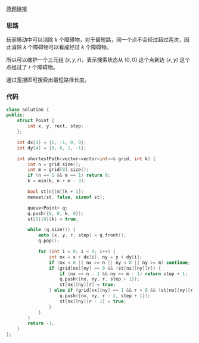 [原题链接](https://leetcode.cn/problems/shortest-path-in-a-grid-with-obstacles-elimination/)

### 思路
玩家移动中可以消除 $k$ 个障碍物，对于最短路，同一个点不会经过超过两次，因此消除 $k$ 个障碍物可以看成经过 $k$ 个障碍物。

所以可以维护一个三元组 $(x,y,r)$，表示搜索状态从 $(0,0)$ 这个点到达 $(x,y)$ 这个点经过了 $r$ 个障碍物。

通过宽搜即可搜索出最短路径长度。

### 代码
```cpp
class Solution {
public:
    struct Point {
        int x, y, rect, step;
    };

    int dx[4] = {1, -1, 0, 0};
    int dy[4] = {0, 0, 1, -1};

    int shortestPath(vector<vector<int>>& grid, int k) {
        int n = grid.size();
        int m = grid[0].size();
        if (n == 1 && m == 1) return 0;
        k = min(k, n + m - 3);

        bool st[n][m][k + 1];
        memset(st, false, sizeof st);

        queue<Point> q;
        q.push({0, 0, k, 0});
        st[0][0][k] = true;

        while (q.size()) {
            auto [x, y, r, step] = q.front();
            q.pop();

            for (int i = 0; i < 4; i++) {
                int nx = x + dx[i], ny = y + dy[i];
                if (nx < 0 || nx >= n || ny < 0 || ny >= m) continue;
                if (grid[nx][ny] == 0 && !st[nx][ny][r]) {
                    if (nx == n - 1 && ny == m - 1) return step + 1;
                    q.push({nx, ny, r, step + 1});
                    st[nx][ny][r] = true;
                } else if (grid[nx][ny] == 1 && r > 0 && !st[nx][ny][r - 1]) {
                    q.push({nx, ny, r - 1, step + 1});
                    st[nx][ny][r - 1] = true;
                }
            }
        }
        return -1;
    }
};
```